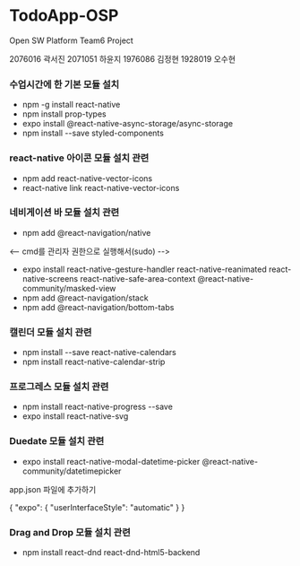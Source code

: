 # TodoApp-OSP
Open SW Platform Team6 Project

2076016 곽서진
2071051 하윤지
1976086 김정현
1928019 오수현


### 수업시간에 한 기본 모듈 설치
<ul>
  <li>npm -g install react-native</li>
  <li>npm install prop-types</li>
  <li>expo install @react-native-async-storage/async-storage</li>
  <li>npm install --save styled-components</li>
</ul>


### react-native 아이콘 모듈 설치 관련 
<ul>
  <li>npm add react-native-vector-icons</li>
  <li>react-native link react-native-vector-icons</li>
</ul>


### 네비게이션 바 모듈 설치 관련
<ul>
  <li>npm add @react-navigation/native</li>
</ul>
<-- cmd를 관리자 권한으로 실행해서(sudo) -->
<ul>
  <li>expo install react-native-gesture-handler react-native-reanimated react-native-screens react-native-safe-area-context @react-native-community/masked-view</li>
  <li>npm add @react-navigation/stack</li>
  <li>npm add @react-navigation/bottom-tabs</li>
</ul>


### 캘린더 모듈 설치 관련
<ul>
  <li>npm install --save react-native-calendars</li>
  <li>npm install react-native-calendar-strip</li>
</ul>


### 프로그레스 모듈 설치 관련
<ul>
  <li>npm install react-native-progress --save</li>
  <li>expo install react-native-svg</li>
</ul>

### Duedate 모듈 설치 관련
<ul>
  <li>expo install react-native-modal-datetime-picker @react-native-community/datetimepicker</li>
</ul>

app.json 파일에 추가하기

{
  "expo": {
    "userInterfaceStyle": "automatic"
  }
}

### Drag and Drop 모듈 설치 관련
<ul>
  <li>npm install react-dnd react-dnd-html5-backend</li>  
</ul>
